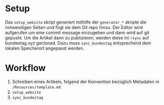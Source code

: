 # Setup 

Das `setup_website` skript generiert mithilfe der `generator_*` skripte die notwendigen Seiten und fügt sie dem Git repo hinzu. 
Der Editor wird aufgerufen um eine commit message einzugeben und dann wird auf git gepusht. 
Um die Artikel dann zu publizieren, werden diese mi `rsync` auf bundestag.xyz gecloned. 
Dazu muss `sync_bundestag` entsprechend dem lokalen Speicherort angepasst werden. 


# Workflow

1. Schreiben eines Artikels, folgend der Konvention bezüglich Metadaten in `/Resources/template.md`
2. `setup_website` 
3. `sync_bundestag`
